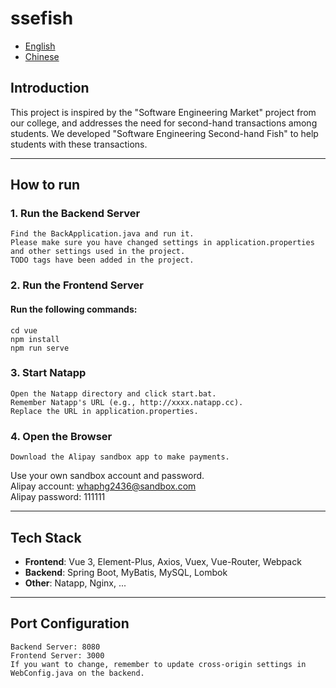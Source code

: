 # ssefish
- [English](README.md)
- [Chinese](README/README_zh.md)

## Introduction
This project is inspired by the "Software Engineering Market" project from our college, and addresses the need for second-hand transactions among students. We developed "Software Engineering Second-hand Fish" to help students with these transactions.

---

## How to run 

### 1. Run the Backend Server
```
Find the BackApplication.java and run it.
Please make sure you have changed settings in application.properties
and other settings used in the project.
TODO tags have been added in the project.
```

### 2. Run the Frontend Server 
#### Run the following commands:
```
cd vue
npm install
npm run serve
```

### 3. Start Natapp 
```
Open the Natapp directory and click start.bat.
Remember Natapp's URL (e.g., http://xxxx.natapp.cc).
Replace the URL in application.properties.
```

### 4. Open the Browser 
```
Download the Alipay sandbox app to make payments.
```
Use your own sandbox account and password.  
Alipay account: whaphg2436@sandbox.com  
Alipay password: 111111

---

## Tech Stack
- **Frontend**: Vue 3, Element-Plus, Axios, Vuex, Vue-Router, Webpack
- **Backend**: Spring Boot, MyBatis, MySQL, Lombok
- **Other**: Natapp, Nginx, ...

---

## Port Configuration

```
Backend Server: 8080
Frontend Server: 3000
If you want to change, remember to update cross-origin settings in WebConfig.java on the backend.
```
